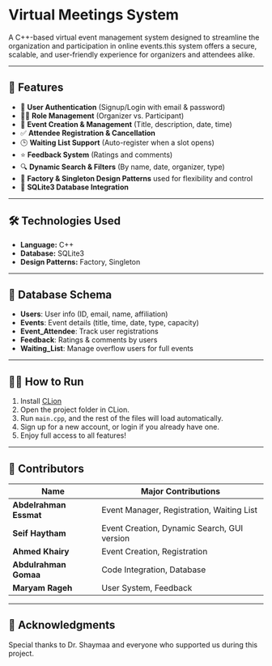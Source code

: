 # Virtual Meetings System

A C++-based virtual event management system designed to streamline the organization and participation in online events.this system offers a secure, scalable, and user-friendly experience for organizers and attendees alike.

---

## 🚀 Features

- 🔐 **User Authentication** (Signup/Login with email & password)
- 🧑‍💼 **Role Management** (Organizer vs. Participant)
- 📅 **Event Creation & Management** (Title, description, date, time)
- ✅ **Attendee Registration & Cancellation**
- 🕒 **Waiting List Support** (Auto-register when a slot opens)
- ⭐ **Feedback System** (Ratings and comments)
- 🔍 **Dynamic Search & Filters** (By name, date, organizer, type)
- 🧠 **Factory & Singleton Design Patterns** used for flexibility and control
- 💾 **SQLite3 Database Integration**

---

## 🛠️ Technologies Used

- **Language:** C++
- **Database:** SQLite3
- **Design Patterns:** Factory, Singleton
  
---

## 📂 Database Schema

- **Users**: User info (ID, email, name, affiliation)
- **Events**: Event details (title, time, date, type, capacity)
- **Event_Attendee**: Track user registrations
- **Feedback**: Ratings & comments by users
- **Waiting_List**: Manage overflow users for full events

---

## 🧑‍💻 How to Run

1. Install [CLion](https://www.jetbrains.com/clion/)
2. Open the project folder in CLion.
3. Run `main.cpp`, and the rest of the files will load automatically.
4. Sign up for a new account, or login if you already have one.
5. Enjoy full access to all features!

---

## 👥 Contributors

| Name                  | Major Contributions                         |
|-----------------------|---------------------------------------------|
| **Abdelrahman Essmat**| Event Manager, Registration, Waiting List   |
| **Seif Haytham**      | Event Creation, Dynamic Search, GUI version |
| **Ahmed Khairy**      | Event Creation, Registration                |
| **Abdulrahman Gomaa** | Code Integration, Database                  |
| **Maryam Rageh**      | User System, Feedback                       |

---

## 🙏 Acknowledgments

Special thanks to Dr. Shaymaa and everyone who supported us during this project.

